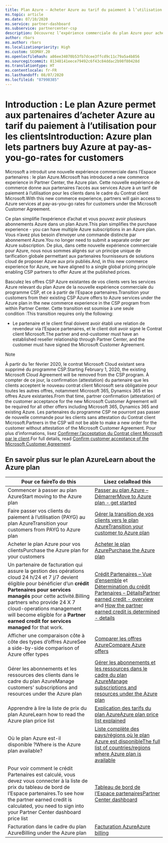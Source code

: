 ```yaml
---
title: Plan Azure – Acheter Azure au tarif du paiement à l’utilisation
ms.topic: article
ms.date: 07/10/2020
ms.service: partner-dashboard
ms.subservice: partnercenter-csp
description: Découvrez l’expérience commerciale du plan Azure pour acheter des services Azure au tarif du paiement à l’utilisation pour les clients. Découvrez également les nouvelles exigences de sécurité.
author: rbars
ms.author: rbars
ms.localizationpriority: High
ms.custom: SEOMAY.20
ms.openlocfilehash: a86ee34070b53fb7dcee3ffcd9c11c79a5a4b856
ms.sourcegitcommit: 81348141eece79492c6f43c84ddac2b98f80428d
ms.translationtype: HT
ms.contentlocale: fr-FR
ms.lasthandoff: 08/07/2020
ms.locfileid: "87998385"
---
```

# <a name="introduction-azure-plan-lets-partners-buy-azure-at-pay-as-you-go-rates-for-customers"></a><span data-ttu-id="75f80-104">Introduction : Le plan Azure permet aux partenaires d’acheter Azure au tarif du paiement à l’utilisation pour les clients</span><span class="sxs-lookup"><span data-stu-id="75f80-104">Introduction: Azure plan lets partners buy Azure at pay-as-you-go-rates for customers</span></span>

<span data-ttu-id="75f80-105">Microsoft a introduit une nouvelle expérience commerciale dans l’Espace partenaires : le plan Azure.</span><span class="sxs-lookup"><span data-stu-id="75f80-105">Microsoft has introduced a new commerce experience in Partner Center, the Azure plan.</span></span>  <span data-ttu-id="75f80-106">Cette nouvelle expérience de commerce donne aux partenaires l’accès aux services Azure à un tarif de paiement à l’utilisation pour les clients dans le cadre du Contrat client Microsoft.</span><span class="sxs-lookup"><span data-stu-id="75f80-106">With this new commerce experience, partners will gain access to Azure services at pay-as-you-go rates for customers under the Microsoft Customer Agreement.</span></span>

<span data-ttu-id="75f80-107">Ce plan simplifie l’expérience d’achat et vous pouvez avoir plusieurs abonnements Azure dans un plan Azure.</span><span class="sxs-lookup"><span data-stu-id="75f80-107">This plan simplifies the purchase experience - you can have multiple Azure subscriptions in an Azure plan.</span></span> <span data-ttu-id="75f80-108">Vous n’avez plus besoin d’envoyer une commande distincte par abonnement Azure.</span><span class="sxs-lookup"><span data-stu-id="75f80-108">You no longer need to submit a separate order per Azure subscription.</span></span> <span data-ttu-id="75f80-109">De plus, dans cette nouvelle expérience commerciale pour Azure, nous nous sommes alignés sur un principe unique de tarification globale permettant aux partenaires fournisseurs de solutions cloud de proposer Azure aux prix publiés.</span><span class="sxs-lookup"><span data-stu-id="75f80-109">And, in this new commerce experience for Azure, we have aligned to a single global pricing principle enabling CSP partners to offer Azure at the published prices.</span></span>

<span data-ttu-id="75f80-110">Basculez les offres CSP Azure existantes de vos clients vers les services Azure relevant du plan Azure de la nouvelle expérience commerciale du programme CSP, et ce à partir de l’Espace partenaires.</span><span class="sxs-lookup"><span data-stu-id="75f80-110">Transition your customers from their existing CSP Azure offers to Azure services under the Azure plan in the new commerce experience in the CSP program from within Partner Center.</span></span> <span data-ttu-id="75f80-111">Cette transition est soumise à une seule condition :</span><span class="sxs-lookup"><span data-stu-id="75f80-111">This transition requires only the following:</span></span>

- <span data-ttu-id="75f80-112">Le partenaire et le client final doivent avoir établi une relation de revendeur via l’Espace partenaires, et le client doit avoir signé le Contrat client Microsoft.</span><span class="sxs-lookup"><span data-stu-id="75f80-112">The partner and end-customer must have an established reseller relationship through Partner Center, and the customer must have signed the Microsoft Customer Agreement.</span></span>

>[!Note]
><span data-ttu-id="75f80-113">À partir du 1er février 2020, le contrat Microsoft Cloud existant sera supprimé du programme CSP.</span><span class="sxs-lookup"><span data-stu-id="75f80-113">Starting February 1, 2020, the existing Microsoft Cloud Agreement will be removed from the CSP program.</span></span> <span data-ttu-id="75f80-114">À compter de ce jour, la confirmation (attestation) du partenaire que les clients acceptent le nouveau contrat client Microsoft sera obligatoire pour toutes les autres offres, notamment Microsoft 365, Dynamics 365 et les offres Azure existantes.</span><span class="sxs-lookup"><span data-stu-id="75f80-114">From that time, partner confirmation (attestation) of the customer acceptance for the new Microsoft Customer Agreement will be required for all other offers including Microsoft 365, Dynamics 365 and existing Azure.</span></span> <span data-ttu-id="75f80-115">Les partenaires du programme CSP ne pourront pas passer de nouvelle commande pour les clients sans attestation du Contrat client Microsoft.</span><span class="sxs-lookup"><span data-stu-id="75f80-115">Partners in the CSP will not be able to make a new order for the customer without attestation of the Microsoft Customer Agreement.</span></span> <span data-ttu-id="75f80-116">Pour plus d’informations, lisez [Confirmer l’acceptation du Contrat client Microsoft par le client](confirm-customer-agreement.md).</span><span class="sxs-lookup"><span data-stu-id="75f80-116">For full details, read [Confirm customer acceptance of the Microsoft Customer Agreement](confirm-customer-agreement.md).</span></span>


## <a name="learn-about-the-azure-plan"></a><span data-ttu-id="75f80-117">En savoir plus sur le plan Azure</span><span class="sxs-lookup"><span data-stu-id="75f80-117">Learn about the Azure plan</span></span>

|<span data-ttu-id="75f80-118">**Pour ce faire**</span><span class="sxs-lookup"><span data-stu-id="75f80-118">**To do this**</span></span>   |<span data-ttu-id="75f80-119">**Lisez cela**</span><span class="sxs-lookup"><span data-stu-id="75f80-119">**Read this**</span></span>   |
|------------------|---------------------|
|<span data-ttu-id="75f80-120">Commencer à passer au plan Azure</span><span class="sxs-lookup"><span data-stu-id="75f80-120">Start moving to the Azure plan</span></span>|[<span data-ttu-id="75f80-121">Passer au plan Azure – Démarrer</span><span class="sxs-lookup"><span data-stu-id="75f80-121">Move to Azure plan - get started</span></span>](azure-plan-get-started.md)
|<span data-ttu-id="75f80-122">Faire passer vos clients du paiement à l’utilisation (PAYG) au plan Azure</span><span class="sxs-lookup"><span data-stu-id="75f80-122">Transition your customers from PAYG to Azure plan</span></span>|[<span data-ttu-id="75f80-123">Gérer la transition de vos clients vers le plan Azure</span><span class="sxs-lookup"><span data-stu-id="75f80-123">Transition your customer to Azure plan</span></span>](azure-plan-transition.md)|
|<span data-ttu-id="75f80-124">Acheter le plan Azure pour vos clients</span><span class="sxs-lookup"><span data-stu-id="75f80-124">Purchase the Azure plan for your customers</span></span>|[<span data-ttu-id="75f80-125">Acheter le plan Azure</span><span class="sxs-lookup"><span data-stu-id="75f80-125">Purchase the Azure plan</span></span>](purchase-azure-plan.md)|
|<span data-ttu-id="75f80-126">Un partenaire de facturation qui assure la gestion des opérations cloud 24 h/24 et 7 j/7 devient éligible pour bénéficier d’un **crédit Partenaires pour services managés** pour cette activité.</span><span class="sxs-lookup"><span data-stu-id="75f80-126">Billing partners who provide 24 X 7 cloud-operations management will become eligible for a **Partner earned credit for services managed** for that work.</span></span>|<span data-ttu-id="75f80-127">[Crédit Partenaires – Vue d’ensemble](partner-earned-credit.md) et [Détermination du crédit Partenaires – Détails](partner-earned-credit-explanation.md)</span><span class="sxs-lookup"><span data-stu-id="75f80-127">[Partner earned credit - overview](partner-earned-credit.md) and [How the partner earned credit is determined - details](partner-earned-credit-explanation.md)</span></span>|
|<span data-ttu-id="75f80-128">Afficher une comparaison côte à côte des types d’offres Azure</span><span class="sxs-lookup"><span data-stu-id="75f80-128">See a side-by-side comparison of Azure offer types</span></span>|[<span data-ttu-id="75f80-129">Comparer les offres Azure</span><span class="sxs-lookup"><span data-stu-id="75f80-129">Compare Azure offers</span></span>](compare-azure-offers.md)|
|<span data-ttu-id="75f80-130">Gérer les abonnements et les ressources des clients dans le cadre du plan Azure</span><span class="sxs-lookup"><span data-stu-id="75f80-130">Manage customers' subscriptions and resources under the Azure plan</span></span>|[<span data-ttu-id="75f80-131">Gérer les abonnements et les ressources dans le cadre du plan Azure</span><span class="sxs-lookup"><span data-stu-id="75f80-131">Manage subscriptions and resources under the Azure plan</span></span>](azure-plan-manage.md)|
|<span data-ttu-id="75f80-132">Apprendre à lire la liste de prix du plan Azure</span><span class="sxs-lookup"><span data-stu-id="75f80-132">Learn how to read the Azure plan price list</span></span>   |[<span data-ttu-id="75f80-133">Explication des tarifs du plan Azure</span><span class="sxs-lookup"><span data-stu-id="75f80-133">Azure plan price list explained</span></span>](azure-plan-price-list.md)|
|<span data-ttu-id="75f80-134">Où le plan Azure est-il disponible ?</span><span class="sxs-lookup"><span data-stu-id="75f80-134">Where is the Azure plan available?</span></span>|[<span data-ttu-id="75f80-135">Liste complète des pays/régions où le plan Azure est disponible</span><span class="sxs-lookup"><span data-stu-id="75f80-135">The full list of countries/regions where Azure plan is available</span></span>](https://query.prod.cms.rt.microsoft.com/cms/api/am/binary/RE3QN0x)
|<span data-ttu-id="75f80-136">Pour voir comment le crédit Partenaires est calculé, vous devez vous connecter à la liste de prix du tableau de bord de l’Espace partenaires.</span><span class="sxs-lookup"><span data-stu-id="75f80-136">To see how the partner earned credit is calculated, you need to sign into your Partner Center dashboard price list</span></span>|[<span data-ttu-id="75f80-137">Tableau de bord de l’Espace partenaires</span><span class="sxs-lookup"><span data-stu-id="75f80-137">Partner Center dashboard</span></span>](https://partner.microsoft.com/dashboard/home)|
|<span data-ttu-id="75f80-138">Facturation dans le cadre du plan Azure</span><span class="sxs-lookup"><span data-stu-id="75f80-138">Billing under the Azure plan</span></span>|[<span data-ttu-id="75f80-139">Facturation Azure</span><span class="sxs-lookup"><span data-stu-id="75f80-139">Azure billing</span></span>](azure-plan-billing.md)|